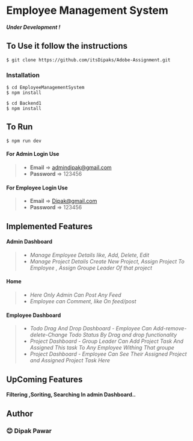 # Employee Management System

***Under Development !***

## To Use it follow the instructions


```
$ git clone https://github.com/itsDipaks/Adobe-Assignment.git
```

###  Installation

```
$ cd EmployeeManagementSystem
$ npm install
```
```
$ cd Backend1
$ npm install
```

## To Run 
```
$ npm run dev
``` 



 #### For Admin Login Use
> - **Email** => admindipak@gmail.com 
> - **Password** =>  123456 

 #### For Employee Login Use
> - **Email** => Dipak@gmail.com
> - **Password** =>  123456 


## Implemented Features
 #### Admin Dashboard 
> - *Manage Employee Details like, Add, Delete, Edit*
> - *Manage Project Details Create New Project, Assign Project To Employee , Assign Groupe Leader Of that project*

 #### Home
> - *Here Only Admin Can Post Any Feed*
> - *Employee can Comment, like On feed/post*

 #### Employee Dashboard 
> - *Todo Drag And Drop Dashboard - Employee Can Add-remove-delete-Change Todo Status By Drag and drop functionality*
> - *Project Dashboard - Group Leader Can Add Project Task And Assigned This task To Any Employee Withing That groupe*
> - *Project Dashboard - Employee Can See Their Assigned Project and Assigned Project Task Here*


## UpComing Features
#### Filtering ,Soriting, Searching In admin Dashboard..  

## Author
### 😊 Dipak Pawar


